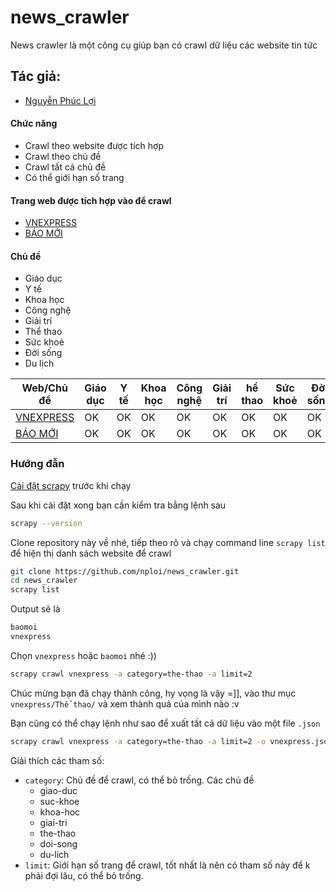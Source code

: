 
# news_crawler

News crawler là một công cụ giúp bạn có  crawl dữ liệu các website tin tức

## Tác giả: 
- [Nguyễn Phúc Lợi](https://github.com/nploi)

#### Chức năng
* Crawl theo website được tích hợp
* Crawl theo chủ đề
* Crawl tất cả chủ đề
* Có thể giới hạn số trang

#### Trang web được tích hợp vào để crawl
* [VNEXPRESS](https://vnexpress.net/)
* [BÁO MỚI](https://baomoi.com/)

#### Chủ đề
* Giáo dục
* Y tế
* Khoa học
* Công nghệ
* Giải trí
* Thể thao
* Sức khoẻ
* Đời sống
* Du lịch

Web/Chủ đề| Giáo dục | Y tế | Khoa học | Công nghệ | Giải trí | hể thao | Sức khoẻ| Đời sống | Du lịch
--- | --- | --- | --- |--- |--- |--- |--- |---|--- 
[VNEXPRESS](https://vnexpress.net/) | OK | OK | OK | OK | OK | OK | OK | OK | OK
[BÁO MỚI](https://baomoi.com/) | OK | OK | OK | OK | OK | OK | OK | OK | OK


### Hướng đẫn

[Cài đặt scrapy](http://doc.scrapy.org/en/latest/intro/install.html) trước khi chạy

Sau khi cài đặt xong bạn cần kiểm tra bằng lệnh sau
```bash
scrapy --version
```
Clone repository này về  nhé, tiếp theo rõ và chạy command line `scrapy list` để hiện thị danh sách website để  crawl
```bash
git clone https://github.com/nploi/news_crawler.git
cd news_crawler
scrapy list
```
Output sẽ là
```bash
baomoi
vnexpress
```
Chọn `vnexpress` hoặc `baomoi` nhé :))
```bash
scrapy crawl vnexpress -a category=the-thao -a limit=2
```
Chúc mừng bạn đã chạy thành công, hy vọng là vậy =]], vào thư mục `vnexpress/Thể thao/` và xem thành quả của mình nào :v

Bạn cũng có thể chạy lệnh như sao để xuất tất cả dữ liệu vào một file `.json`

```bash
scrapy crawl vnexpress -a category=the-thao -a limit=2 -o vnexpress.json
```

Giải thích các tham số:
- `category`: Chủ đề để crawl, có thể bỏ trống. Các chủ đề
    * giao-duc
    * suc-khoe
    * khoa-hoc
    * giai-tri
    * the-thao
    * doi-song
    * du-lich
- `limit`: Giới hạn số trang để crawl, tốt nhất là nên có tham số này để k phải đợi lâu, có thể bỏ trống.

